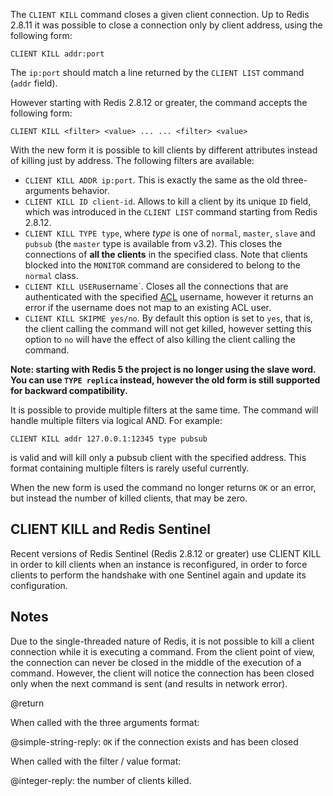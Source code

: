 The `CLIENT KILL` command closes a given client connection. Up to Redis 2.8.11
it was possible to close a connection only by client address, using the
following form:

    CLIENT KILL addr:port

The `ip:port` should match a line returned by the `CLIENT LIST` command (`addr`
field).

However starting with Redis 2.8.12 or greater, the command accepts the following
form:

    CLIENT KILL <filter> <value> ... ... <filter> <value>

With the new form it is possible to kill clients by different attributes instead
of killing just by address. The following filters are available:

- `CLIENT KILL ADDR ip:port`. This is exactly the same as the old
  three-arguments behavior.
- `CLIENT KILL ID client-id`. Allows to kill a client by its unique `ID` field,
  which was introduced in the `CLIENT LIST` command starting from Redis 2.8.12.
- `CLIENT KILL TYPE type`, where _type_ is one of `normal`, `master`, `slave`
  and `pubsub` (the `master` type is available from v3.2). This closes the
  connections of **all the clients** in the specified class. Note that clients
  blocked into the `MONITOR` command are considered to belong to the `normal`
  class.
- `CLIENT KILL USER`username`. Closes all the connections that are authenticated
  with the specified [ACL](/topics/acl) username, however it returns an error if
  the username does not map to an existing ACL user.
- `CLIENT KILL SKIPME yes/no`. By default this option is set to `yes`, that is,
  the client calling the command will not get killed, however setting this
  option to `no` will have the effect of also killing the client calling the
  command.

**Note: starting with Redis 5 the project is no longer using the slave word. You
can use `TYPE replica` instead, however the old form is still supported for
backward compatibility.**

It is possible to provide multiple filters at the same time. The command will
handle multiple filters via logical AND. For example:

    CLIENT KILL addr 127.0.0.1:12345 type pubsub

is valid and will kill only a pubsub client with the specified address. This
format containing multiple filters is rarely useful currently.

When the new form is used the command no longer returns `OK` or an error, but
instead the number of killed clients, that may be zero.

## CLIENT KILL and Redis Sentinel

Recent versions of Redis Sentinel (Redis 2.8.12 or greater) use CLIENT KILL in
order to kill clients when an instance is reconfigured, in order to force
clients to perform the handshake with one Sentinel again and update its
configuration.

## Notes

Due to the single-threaded nature of Redis, it is not possible to kill a client
connection while it is executing a command. From the client point of view, the
connection can never be closed in the middle of the execution of a command.
However, the client will notice the connection has been closed only when the
next command is sent (and results in network error).

@return

When called with the three arguments format:

@simple-string-reply: `OK` if the connection exists and has been closed

When called with the filter / value format:

@integer-reply: the number of clients killed.
